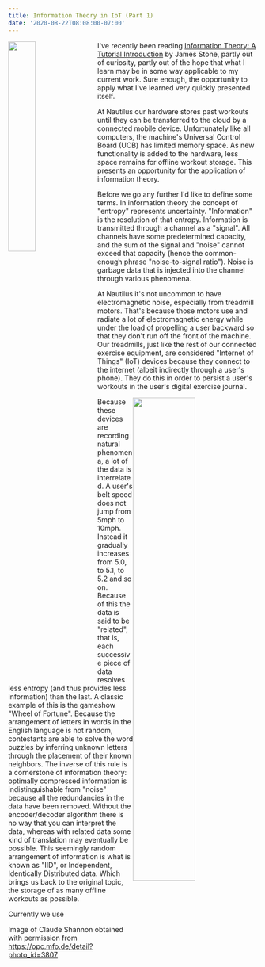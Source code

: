 ```yaml
---
title: Information Theory in IoT (Part 1)
date: '2020-08-22T08:08:00-07:00'
---
```

<img style="float: left; margin:0 1em 0 0; width: 33%" src="/img/blog/shannon.jpg">

I've recently been reading [Information Theory: A Tutorial Introduction](https://www.amazon.com/Information-Theory-Introduction-James-Stone/dp/0956372856) by James Stone, partly out of curiosity, partly out of the hope that what I learn may be in some way applicable to my current work.  Sure enough, the opportunity to apply what I've learned very quickly presented itself.

At Nautilus our hardware stores past workouts until they can be transferred to the cloud by a connected mobile device.  Unfortunately like all computers,  the machine's Universal Control Board (UCB) has limited memory space.  As new functionality is added to the hardware, less space remains for offline workout storage.  This presents an opportunity for the application of information theory.

Before we go any further I'd like to define some terms.  In information theory the concept of "entropy" represents uncertainty.  "Information" is the resolution of that entropy.   Information is transmitted through a channel as a "signal".  All channels have some predetermined capacity, and the sum of the signal and "noise" cannot exceed that capacity (hence the common-enough phrase "noise-to-signal ratio").  Noise is garbage data that is injected into the channel through various phenomena.  

At Nautilus it's not uncommon to have electromagnetic noise, especially from treadmill motors.  That's because those motors use and radiate a lot of electromagnetic energy while under the load of propelling a user backward so that they don't run off the front of the machine.   Our treadmills, just like the rest of our connected exercise equipment, are considered "Internet of Things" (IoT) devices because they connect to the internet (albeit indirectly through a user's phone). They do this in order to persist a user's workouts in the user's digital exercise journal.  <img style="float: right; margin:1em 0 1em 0; width: 50%" src="/img/blog/216.jpg">

Because these devices are recording natural phenomena, a lot of the data is interrelated.  A user's belt speed does not jump from 5mph to 10mph.  Instead it gradually increases from 5.0, to 5.1, to 5.2 and so on.  Because of this the data is said to be "related", that is, each successive piece of data resolves less entropy (and thus provides less information) than the last.  A classic example of this is the gameshow "Wheel of Fortune".  Because the arrangement of letters in words in the English language is not random, contestants are able to solve the word puzzles by inferring unknown letters through the placement of their known neighbors. The inverse of this rule is a cornerstone of information theory:  optimally compressed information is indistinguishable from "noise" because all the redundancies in the data have been removed.  Without the encoder/decoder algorithm there is no way that you can interpret the data, whereas with related data some kind of translation may eventually be possible.  This seemingly random arrangement of information is what is known as "IID", or Independent, Identically Distributed data.  Which brings us back to the original topic, the storage of as many offline workouts as possible.

Currently we use 

Image of Claude Shannon obtained with permission from https://opc.mfo.de/detail?photo_id=3807
